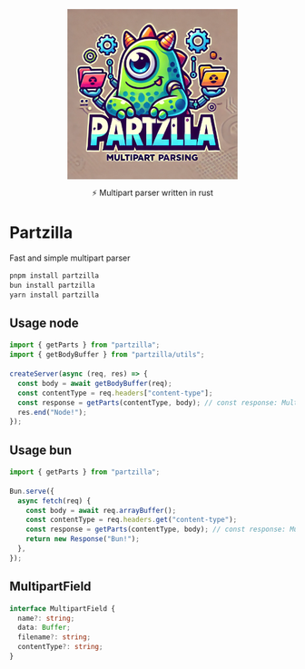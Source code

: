 <p background="rgb(57, 59, 58)" align="center">
  <img align="center" height="300" src="https://raw.githubusercontent.com/mtsewrs/partzilla/refs/heads/master/assets/partzilla.webp" />
</p>

<p align="center">⚡️ Multipart parser written in rust</p>
<!-- <p align="center">
  <a href="https://www.npmjs.com/~sactcore" target="_blank"><img src="https://img.shields.io/npm/v/@sact/core.svg" alt="NPM Version" /></a>
  <a href="https://www.npmjs.com/~sactcore" target="_blank"><img src="https://img.shields.io/npm/dm/@sact/core.svg" alt="NPM Downloads" /></a>
</p> -->

# Partzilla

Fast and simple multipart parser

```bash
pnpm install partzilla
bun install partzilla
yarn install partzilla
```

## Usage node

```typescript
import { getParts } from "partzilla";
import { getBodyBuffer } from "partzilla/utils";

createServer(async (req, res) => {
  const body = await getBodyBuffer(req);
  const contentType = req.headers["content-type"];
  const response = getParts(contentType, body); // const response: MultipartField[]
  res.end("Node!");
});
```

## Usage bun

```typescript
import { getParts } from "partzilla";

Bun.serve({
  async fetch(req) {
    const body = await req.arrayBuffer();
    const contentType = req.headers.get("content-type");
    const response = getParts(contentType, body); // const response: MultipartField[]
    return new Response("Bun!");
  },
});
```

## MultipartField

```typescript
interface MultipartField {
  name?: string;
  data: Buffer;
  filename?: string;
  contentType?: string;
}
```
